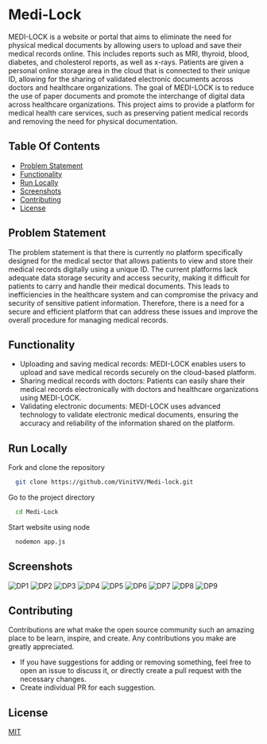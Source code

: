 
# Medi-Lock


MEDI-LOCK is a website or portal that aims to eliminate the need for physical medical documents by allowing users to upload and save their medical records online. This includes reports such as MRI, thyroid, blood, diabetes, and cholesterol reports, as well as x-rays. Patients are given a personal online storage area in the cloud that is connected to their unique ID, allowing for the sharing of validated electronic documents across doctors and healthcare organizations. The goal of MEDI-LOCK is to reduce the use of paper documents and promote the interchange of digital data across healthcare organizations. This project aims to provide a platform for medical health care services, such as preserving patient medical records and removing the need for physical documentation.


## Table Of Contents

* [Problem Statement](#problem-statement)
* [Functionality](#functionality)
* [Run Locally](#run-locally)
* [Screenshots](#screenshots)
* [Contributing](#contributing)
* [License](#license)

## Problem Statement

The problem statement is that there is currently no platform specifically designed for the medical sector that allows patients to view and store their medical records digitally using a unique ID. The current platforms lack adequate data storage security and access security, making it difficult for patients to carry and handle their medical documents. This leads to inefficiencies in the healthcare system and can compromise the privacy and security of sensitive patient information. Therefore, there is a need for a secure and efficient platform that can address these issues and improve the overall procedure for managing medical records.

## Functionality

- Uploading and saving medical records: MEDI-LOCK enables users to upload and save medical records securely on the cloud-based platform.
- Sharing medical records with doctors: Patients can easily share their medical records electronically with doctors and healthcare organizations using MEDI-LOCK.
- Validating electronic documents: MEDI-LOCK uses advanced technology to validate electronic medical documents, ensuring the accuracy and reliability of the information shared on the platform.

## Run Locally

Fork and clone the repository

```bash
  git clone https://github.com/VinitVV/Medi-lock.git
```

Go to the project directory

```bash
  cd Medi-Lock
```

Start website using node

```bash
  nodemon app.js
```


## Screenshots

![DP1](https://user-images.githubusercontent.com/96524088/226978098-418fb033-b1a9-4bfe-a6b3-3563cd340d7a.jpg)
![DP2](https://user-images.githubusercontent.com/96524088/226978827-8f2f114a-e43f-4233-88bf-b0a783ad80f7.jpg)
![DP3](https://user-images.githubusercontent.com/96524088/226978847-466653a9-f920-4663-8f11-b71f81ee5f94.jpg)
![DP4](https://user-images.githubusercontent.com/96524088/226978861-60152128-8e16-4880-bb6a-e1071e3de391.jpg)
![DP5](https://user-images.githubusercontent.com/96524088/226978898-0d1de27d-f5d8-417d-a1f5-1195980febe7.jpg)
![DP6](https://user-images.githubusercontent.com/96524088/226978914-b29f6ece-a81b-45bc-a45e-9e79405b1229.jpg)
![DP7](https://user-images.githubusercontent.com/96524088/226978913-05069d71-0266-462d-9b37-a33d931b1d88.jpg)
![DP8](https://user-images.githubusercontent.com/96524088/226978909-ff7df557-3129-4214-af61-99e22b9861a5.jpg)
![DP9](https://user-images.githubusercontent.com/96524088/226978904-d4e3dd1a-8308-4071-b5fb-25027c6b425b.jpg)



## Contributing
Contributions are what make the open source community such an amazing place to be learn, inspire, and create. Any contributions you make are greatly appreciated.

 - If you have suggestions for adding or removing something, feel free to open an issue to discuss it, or directly create a pull request with the necessary changes.
 - Create individual PR for each suggestion.

## License

[MIT](https://choosealicense.com/licenses/mit/)

